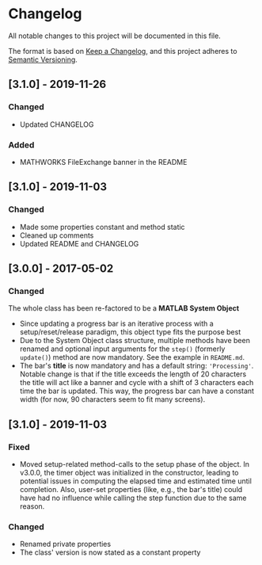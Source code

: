 # Changelog
All notable changes to this project will be documented in this file.

The format is based on [Keep a Changelog](https://keepachangelog.com/en/1.0.0/),
and this project adheres to [Semantic Versioning](https://semver.org/spec/v2.0.0.html).

## [3.1.0] - 2019-11-26
### Changed
- Updated CHANGELOG

### Added
- MATHWORKS FileExchange banner in the README

## [3.1.0] - 2019-11-03
### Changed
- Made some properties constant and method static
- Cleaned up comments
- Updated README and CHANGELOG

## [3.0.0] - 2017-05-02
### Changed
The whole class has been re-factored to be a **MATLAB System Object**
- Since updating a progress bar is an iterative process with a setup/reset/release paradigm, this object type fits the purpose best
- Due to the System Object class structure, multiple methods have been renamed and optional input arguments for the `step()` (formerly `update()`) method are now mandatory. See the example in `README.md`.
- The bar's **title** is now mandatory and has a default string: `'Processing'`. Notable change is that if the title exceeds the length of 20 characters the title will act like a banner and cycle with a shift of 3 characters each time the bar is updated. This way, the progress bar can have a constant width (for now, 90 characters seem to fit many screens).

## [3.1.0] - 2019-11-03
### Fixed
- Moved setup-related method-calls to the setup phase of the object. In v3.0.0, the timer object was initialized in the constructor, leading to potential issues in computing the elapsed time and estimated time until completion. Also, user-set properties (like, e.g., the bar's title) could have had no influence while calling the step function due to the same reason.

### Changed
- Renamed private properties
- The class' version is now stated as a constant property